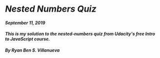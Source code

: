 # _Nested Numbers Quiz_
#### _September 11, 2019_
#### _This is my solution to the nested-numbers quiz from Udacity's free Intro to JavaScript course._
#### _By Ryan Ben S. Villanueva_